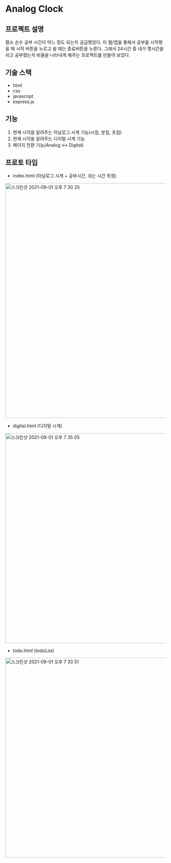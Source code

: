 # Analog Clock

## 프로젝트 설명

평소 순수 공부 시간이 어느 정도 되는지 궁금했었다. 이 웹/앱을 통해서 공부를 시작했을 때 시작 버튼을 누르고 쉴 때는 종료버튼을 누른다. 그래서 24시간 중 내가 몇시간을 쉬고 공부했는지 비율을 나타내게 해주는 프로젝트를 만들어 보았다.

## 기술 스택

- html
- css
- javascript
- express.js

## 기능

1. 현재 시각을 알려주는 아날로그 시계 기능(시침, 분침, 초침)
2. 현재 시각을 알려주는 디지털 시계 기능
3. 페이지 전환 기능(Analog <-> Digital)

## 프로토 타입

- index.html (아날로그 시계 + 공부시간, 쉬는 시간 측정)
<img width="735" alt="스크린샷 2021-09-01 오후 7 30 25" src="https://user-images.githubusercontent.com/78203399/131656721-24995872-8264-4961-9cc8-55c4644677d9.png">

- digital.html (디지털 시계)
<img width="658" alt="스크린샷 2021-09-01 오후 7 35 05" src="https://user-images.githubusercontent.com/78203399/131657009-480ce512-66ad-469d-bde0-8b474a7508ff.png">


- todo.html (todoList)
<img width="626" alt="스크린샷 2021-09-01 오후 7 33 51" src="https://user-images.githubusercontent.com/78203399/131656849-ba446e93-9fc7-423a-94db-af307af6ae88.png">
